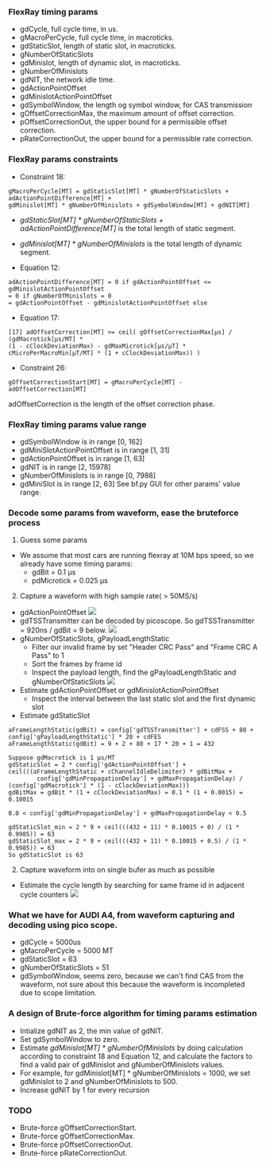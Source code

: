 ### FlexRay timing params
- gdCycle, full cycle time, in us.
- gMacroPerCycle, full cycle time, in macroticks.
- gdStaticSlot, length of static slot, in macroticks.
- gNumberOfStaticSlots
- gdMinislot, length of dynamic slot, in macroticks.
- gNumberOfMinislots
- gdNIT, the network idle time.
- gdActionPointOffset
- gdMinislotActionPointOffset
- gdSymbolWindow, the length og symbol window, for CAS transmission
- gOffsetCorrectionMax, the maximum amount of offset correction.
- pOffsetCorrectionOut, the upper bound for a permissible offset
correction.
- pRateCorrectionOut, the upper bound for a permissible rate correction.

### FlexRay params constraints
- Constraint 18: 
```
gMacroPerCycle[MT] = gdStaticSlot[MT] * gNumberOfStaticSlots + adActionPointDifference[MT] +
gdMinislot[MT] * gNumberOfMinislots + gdSymbolWindow[MT] + gdNIT[MT]
```
  - *gdStaticSlot[MT] * gNumberOfStaticSlots + adActionPointDifference[MT]* is the total length of static segment.
  - *gdMinislot[MT] * gNumberOfMinislots* is the total length of dynamic segment.

- Equation 12: 
```
adActionPointDifference[MT] = 0 if gdActionPointOffset <= gdMinislotActionPointOffset
= 0 if gNumberOfMinislots = 0
= gdActionPointOffset - gdMinislotActionPointOffset else
```

- Equation 17: 
```
[17] adOffsetCorrection[MT] >= ceil( gOffsetCorrectionMax[µs] / (gdMacrotick[µs/MT] *
(1 - cClockDeviationMax) - gdMaxMicrotick[µs/µT] *
cMicroPerMacroMin[µT/MT] * (1 + cClockDeviationMax)) )
```

- Constraint 26: 
```
gOffsetCorrectionStart[MT] = gMacroPerCycle[MT] - adOffsetCorrection[MT]
```
adOffsetCorrection is the length of the offset correction phase.

### FlexRay timing params value range
- gdSymbolWindow is in range [0, 162]
- gdMiniSlotActionPointOffset is in range [1, 31]
- gdActionPointOffset is in range [1, 63]
- gdNIT is in range [2, 15978]
- gNumberOfMinislots is in range [0, 7988]
- gdMiniSlot is in range [2, 63]
See bf.py GUI for other params' value range.

### Decode some params from waveform, ease the bruteforce process
1. Guess some params
- We assume that most cars are running flexray at 10M bps speed, so we already have some timing params:
  - gdBit = 0.1 µs
  - pdMicrotick = 0.025 µs

2. Capture a waveform with high sample rate( > 50MS/s)
- gdActionPointOffset
![](https://i.ibb.co/SQbLHmF/image.png)
- gdTSSTransmitter can be decoded by picoscope. So gdTSSTransmitter = 920ns / gdBit = 9 below.
![](https://i.ibb.co/frmYdRM/image.png)
- gNumberOfStaticSlots, gPayloadLengthStatic
  - Filter our invalid frame by set "Header CRC Pass" and "Frame CRC A Pass" to 1
  - Sort the frames by frame id
  - Inspect the payload length, find the gPayloadLengthStatic and gNumberOfStaticSlots
![](https://i.ibb.co/X59KQ4S/image.png)
- Estimate gdActionPointOffset or gdMinislotActionPointOffset
  - Inspect the interval between the last static slot and the first dynamic slot
- Estimate gdStaticSlot
```
aFrameLengthStatic(gdBit) = config['gdTSSTransmitter'] + cdFSS + 80 + config['gPayloadLengthStatic'] * 20 + cdFES
aFrameLengthStatic(gdBit) = 9 + 2 + 80 + 17 * 20 + 1 = 432

Suppose gdMacrotick is 1 µs/MT
gdStaticSlot = 2 * config['gdActionPointOffset'] + ceil(((aFrameLengthStatic + cChannelIdleDelimiter) * gdBitMax +
		config['gdMinPropagationDelay'] + gdMaxPropagationDelay) / (config['gdMacrotick'] * (1 - cClockDeviationMax)))
gdBitMax = gdBit * (1 + cClockDeviationMax) = 0.1 * (1 + 0.0015) = 0.10015

0.0 < config['gdMinPropagationDelay'] + gdMaxPropagationDelay < 0.5

gdStaticSlot_min = 2 * 9 + ceil(((432 + 11) * 0.10015 + 0) / (1 * 0.9985)) = 63
gdStaticSlot_max = 2 * 9 + ceil(((432 + 11) * 0.10015 + 0.5) / (1 * 0.9985)) = 63
So gdStaticSlot is 63
```
2. Capture waveform into on single bufer  as much as possible
- Estimate the cycle length by searching for same frame id in adjacent cycle counters
![](https://i.ibb.co/GMGgRJm/image.png)
### What we have for AUDI A4, from waveform capturing and decoding using pico scope.
- gdCycle = 5000us
- gMacroPerCycle = 5000 MT
- gdStaticSlot = 63
- gNumberOfStaticSlots = 51
- gdSymbolWindow, seems zero, because we can't find CAS from the waveform, not sure about this because the waveform is incompleted due to scope limitation.

### A design of Brute-force algorithm for timing params estimation
- Intialize gdNIT as 2, the min value of gdNIT.
- Set gdSymbolWindow to zero.
- Estimate *gdMinislot[MT] * gNumberOfMinislots* by doing calculation according to constraint 18 and Equation 12, and calculate the factors to find a valid pair of gdMinislot and gNumberOfMinislots values.
 - For example, for gdMinislot[MT] * gNumberOfMinislots = 1000, we set gdMinislot to 2 and gNumberOfMinislots to 500.
- Increase gdNIT by 1 for every recursion

### TODO
- Brute-force gOffsetCorrectionStart.
- Brute-force gOffsetCorrectionMax.
- Brute-force pOffsetCorrectionOut.
- Brute-force pRateCorrectionOut.
